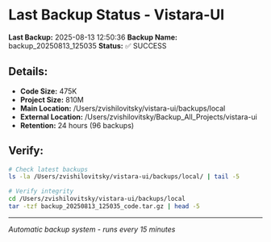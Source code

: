 # Last Backup Status - Vistara-UI

**Last Backup:** 2025-08-13 12:50:36
**Backup Name:** backup_20250813_125035
**Status:** ✅ SUCCESS

## Details:
- **Code Size:** 475K
- **Project Size:** 810M
- **Main Location:** /Users/zvishilovitsky/vistara-ui/backups/local
- **External Location:** /Users/zvishilovitsky/Backup_All_Projects/vistara-ui
- **Retention:** 24 hours (96 backups)

## Verify:
```bash
# Check latest backups
ls -la /Users/zvishilovitsky/vistara-ui/backups/local/ | tail -5

# Verify integrity
cd /Users/zvishilovitsky/vistara-ui/backups/local
tar -tzf backup_20250813_125035_code.tar.gz | head -5
```

---
*Automatic backup system - runs every 15 minutes*
